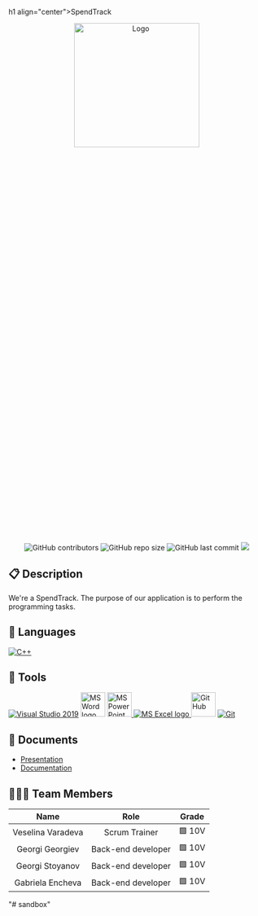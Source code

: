 h1 align="center">SpendTrack</h1>
<p align = "center">
  <a href=" rel="noopener">
  <img src=" " alt="Logo" width=70% height=25%>
  </a>
</p>

<br>
<p align = "center">
    <img alt="GitHub contributors" src="https://img.shields.io/github/contributors/codingburgas/school-project-assignment-spendtrack?style=flat-square">
    <img alt="GitHub repo size" src="https://img.shields.io/github/repo-size/codingburgas/school-project-assignment-spendtrack?style=flat-square">
    <img alt="GitHub last commit" src="https://img.shields.io/github/last-commit/codingburgas/school-project-assignment-spendtrack?style=flat-square">
    <img src="https://img.shields.io/github/languages/count/codingburgas/school-project-assignment-spendtrack?style=flat-square">
</p>

## 📋 Description
We're a SpendTrack. The purpose of our application is to perform the programming tasks. 
## 🚀 Languages 
  <p align="left"> 
  <a href="https://www.cplusplus.com/"><img src="https://img.icons8.com/color/48/000000/c-plus-plus-logo.png" alt="C++"/></a>
  </p>

## 🔧 Tools 
  <p align="left"> 
  <a href="https://visualstudio.microsoft.com/"><img src="https://img.icons8.com/fluency/48/000000/visual-studio.png" alt="Visual Studio 2019"/></a>
    <a href="https://www.microsoft.com/en-ww/microsoft-365/word"><img src="https://img.icons8.com/fluency/48/000000/microsoft-word-2019.png" alt="MS Word logo" width=48px /></a>
    <a href="https://www.microsoft.com/en-us/microsoft-365/powerpoint"><img src="https://img.icons8.com/fluency/48/000000/microsoft-powerpoint-2019.png" alt="MS PowerPoint logo" width=48px />
    <a href="https://www.microsoft.com/en-us/microsoft-365/excel"><img src="https://img.icons8.com/fluency/48/000000/microsoft-excel-2019.png" alt="MS Excel logo"/>
     <a href="https://git-scm.com/"><img src="https://cdn-icons-png.flaticon.com/512/25/25231.png" alt="GitHub" heigh=48px width=48px/></a>
    <a href="https://git-scm.com/"><img src="https://img.icons8.com/color/48/000000/git.png" alt="Git"/></a>
    </a>
  </p> 
  
## 💼 Documents
+ [Presentation]()
+ [Documentation]()



## 👨🏻‍💻 Team Members
| **Name** | **Role** | **Grade** |
| :---:   | :---: | :---: |
| Veselina Varadeva | Scrum Trainer | 🟩 10V |
| Georgi Georgiev | Back-end developer | 🟩 10V |
| Georgi Stoyanov |  Back-end developer  | 🟩 10V  |
| Gabriela Encheva|  Back-end developer  | 🟩 10V  |"# SpendTrack" 
"# sandbox" 
